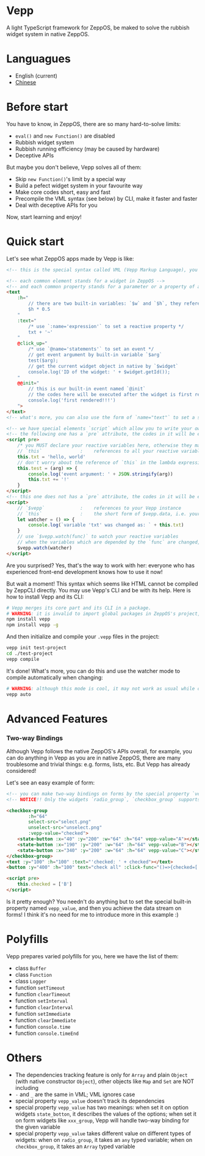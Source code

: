 # Vepp

A light TypeScript framework for ZeppOS, be maked to solve the rubbish widget system in native ZeppOS.

# Languagues

- English (current)
- [Chinese](https://github.com/jwhgzs/vepp/blob/master/README.chinese.md)

# Before start

You have to know, in ZeppOS, there are so many hard-to-solve limits:

- `eval()` and `new Function()` are disabled
- Rubbish widget system
- Rubbish running efficiency (may be caused by hardware)
- Deceptive APIs

But maybe you don't believe, Vepp solves all of them:

- Skip `new Function()`'s limit by a special way
- Build a pefect widget system in your favourite way
- Make core codes short, easy and fast
- Precompile the VML syntax (see below) by CLI, make it faster and faster
- Deal with deceptive APIs for you

Now, start learning and enjoy!

# Quick start

Let's see what ZeppOS apps made by Vepp is like:

```html
<!-- this is the special syntax called VML (Vepp Markup Language), you can use it in `.vepp` suffixed files -->

<!-- each common element stands for a widget in ZeppOS -->
<!-- and each common property stands for a parameter or a property of a widget in ZeppOS -->
<text
    :h="
        // there are two built-in variables: `$w` and `$h`, they reference to device's width and height
        $h * 0.5
    "
    :text="
        /* use `:name='expression'` to set a reactive property */
        txt + '~'
    "
    @click_up="
        /* use `@name='statements'` to set an event */
        // get event argument by built-in variable `$arg`
        test($arg);
        // get the current widget object in native by `$widget`
        console.log('ID of the widget: ' + $widget.getId());
    "
    @@init="
        // this is our built-in event named `@init`
        // the codes here will be executed after the widget is first rendered
        console.log('first rendered!!!')
    ">
</text>
<!-- what's more, you can also use the form of `name="text"` to set a static and stringify property easily -->

<!-- we have special elements `script` which allow you to write your own JS -->
<!-- the following one has a `pre` attribute, the codes in it will be executed BEFORE Vepp's instance is initialized -->
<script pre>
    /* you MUST declare your reactive variables here, otherwise they may cause crash when they are not declared or initialized but are used before the first render */
    // `this`              :    references to all your reactive variables
    this.txt = 'hello, world'
    // don't worry about the reference of `this` in the lambda expression, Vepp solves it for you!
    this.test = (arg) => {
        console.log('event argument: ' + JSON.stringify(arg))
        this.txt += '!'
    }
</script>
<!-- this one does not has a `pre` attribute, the codes in it will be executed AFTER Vepp's instance is initialized i.e. AFTER the first render -->
<script>
    // `$vepp`             :    references to your Vepp instance
    // `this`              :    the short form of $vepp.data, i.e. your reactive variables
    let watcher = () => {
        console.log(`variable 'txt' was changed as: ` + this.txt)
    }
    // use `$vepp.watch(func)` to watch your reactive variables
    // when the variables which are depended by the `func` are changed, `func` will be triggered
    $vepp.watch(watcher)
</script>
```

Are you surprised? Yes, that's the way to work with her: everyone who has experienced front-end development knows how to use it now!

But wait a moment! This syntax which seems like HTML cannot be compiled by ZeppCLI directly. You may use Vepp's CLI and be with its help. Here is how to install Vepp and its CLI:

```bash
# Vepp merges its core part and its CLI in a package.
# WARNING: it is invalid to import global packages in ZeppOS's project, so you MUST do like this:
npm install vepp
npm install vepp -g
```

And then initialize and compile your `.vepp` files in the project:

```bash
vepp init test-project
cd ./test-project
vepp compile
```

It's done! What's more, you can do this and use the watcher mode to compile automatically when changing:

```bash
# WARNING: although this mode is cool, it may not work as usual while other file watchers are working (like ZeppCLI)
vepp auto
```

# Advanced Features

### Two-way Bindings

Although Vepp follows the native ZeppOS's APIs overall, for example, you can do anything in Vepp as you are in native ZeppOS, there are many troublesome and trivial things: e.g. forms, lists, etc. But Vepp has already considered!

Let's see an easy example of form:

```html
<!-- you can make two-way bindings on forms by the special property `vepp_value` -->
<!-- NOTICE!! Only the widgets `radio_group`, `checkbox_group` supports this feature now, wait for a while as I'm hard developing! -->

<checkbox-group
        :h="64"
        select-src="select.png"
        unselect-src="unselect.png"
        :vepp-value="checked">
    <state-button :x="40" :y="200" :w="64" :h="64" vepp-value="A"></state-button>
    <state-button :x="190" :y="200" :w="64" :h="64" vepp-value="B"></state-button>
    <state-button :x="340" :y="200" :w="64" :h="64" vepp-value="C"></state-button>
</checkbox-group>
<text :y="100" :h="100" :text="'checked: ' + checked"></text>
<button :y="400" :h="100" text="check all" :click-func="()=>{checked=['A','B','C']}"></button>

<script pre>
    this.checked = ['B']
</script>
```

Is it pretty enough? You needn't do anything but to set the special built-in property named `vepp_value`, and then you achieve the data stream on forms! I think it's no need for me to introduce more in this example :)

# Polyfills

Vepp prepares varied polyfills for you, here we have the list of them:

- class `Buffer`
- class `Function`
- class `Logger`
- function `setTimeout`
- function `clearTimeout`
- function `setInterval`
- function `clearInterval`
- function `setImmediate`
- function `clearImmediate`
- function `console.time`
- function `console.timeEnd`

# Others

- The dependencies tracking feature is only for `Array` and plain `Object` (with native constructor `Object`), other objects like `Map` and `Set` are NOT including
- `-` and `_` are the same in VML; VML ignores case
- special property `vepp_value` doesn't track its dependencies
- special property `vepp_value` has two meanings: when set it on option widgets `state_botton`, it describes the values of the options; when set it on form widgets like `xxx_group`, Vepp will handle two-way binding for the given variable
- special property `vepp_value` takes different value on different types of widgets: when on `radio_group`, it takes an `any` typed variable; when on `checkbox_group`, it takes an `Array` typed variable